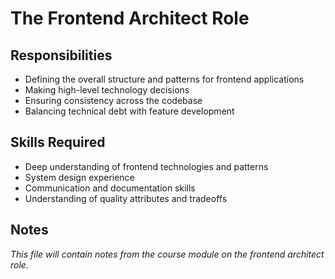 # The Frontend Architect Role

## Responsibilities

- Defining the overall structure and patterns for frontend applications
- Making high-level technology decisions
- Ensuring consistency across the codebase
- Balancing technical debt with feature development

## Skills Required

- Deep understanding of frontend technologies and patterns
- System design experience
- Communication and documentation skills
- Understanding of quality attributes and tradeoffs

## Notes

_This file will contain notes from the course module on the frontend architect role._
